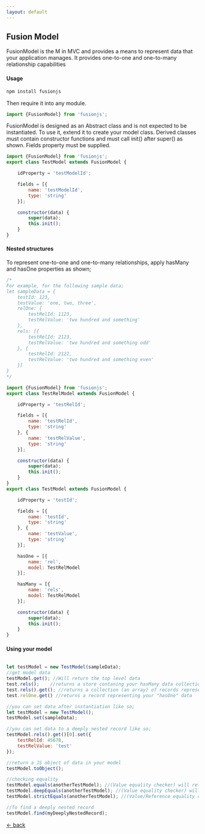 ```yaml
---
layout: default
---
```


## Fusion Model

FusionModel is the M in MVC and provides a means to represent data that your application manages. It provides
one-to-one and one-to-many relationship capabilities

#### Usage

```javascript
npm install fusionjs
```

Then require it into any module.
```javascript
import {FusionModel} from 'fusionjs';
```


FusionModel is designed as an Abstract class and is not expected to be instantiated. To use it, extend it to create 
your model class. 
Derived classes must contain constructor functions and must call init() after super() as shown.
Fields property must be supplied.

```javascript
import {FusionModel} from 'fusionjs';
export class TestModel extends FusionModel {

	idProperty = 'testModelId';

	fields = [{
		name: 'testModelId',
		type: 'string'
	}];

	constructor(data) {
		super(data);
		this.init();
	}
}
```


#### Nested structures
To represent one-to-one and one-to-many relationships, apply hasMany and hasOne properties as shown;

```javascript
/*
For example, for the following sample data;
let sampleData = { 
	testId: 123,
	testValue: 'one, two, three',
	relOne: {
		testRelId: 1123,
		testRelValue: 'two hundred and something'
	},
	rels: [{
		testRelId: 2123,
		testRelValue: 'two hundred and something odd'
	}, {
		testRelId: 2122,
		testRelValue: 'two hundred and something even'
	}]
}
*/

import {FusionModel} from 'fusionjs';
export class TestRelModel extends FusionModel {

	idProperty = 'testRelId';

	fields = [{
		name: 'testRelId',
		type: 'string'
	}, {
		name: 'testRelValue',
		type: 'string'
	}];

	constructor(data) {
		super(data);
		this.init();
	}
}
export class TestModel extends FusionModel {

	idProperty = 'testId';

	fields = [{
		name: 'testId',
		type: 'string'
	}, {
		name: 'testValue',
		type: 'string'
	}];

	hasOne = [{
        name: 'rel',
        model: TestRelModel
    }];

	hasMany = [{
        name: 'rels',
        model: TestRelModel
    }];

	constructor(data) {
		super(data);
		this.init();
	}
}
```

#### Using your model
```javascript

let testModel = new TestModel(sampleData);
//get model data
testModel.get(); //Will return the top level data 
test.rels();	//returns a store contaning your hasMany data collection
test.rels().get(); //returns a collection (an array) of records representing your "hasMany" data
test.relOne.get() //returns a record representing your "hasOne" data

//you can set data after instantiation like so;
let testModel = new TestModel();
testModel.set(sampleData);

//you can set data to a deeply nested record like so;
testModel.rels().get()[0].set({
	testRelId: 45678,
	testRelValue: 'test'
});

//return a JS object of data in your model
testModel.toObject();

//checking equality
testModel.equals(anotherTestModel); //(Value equality checker) will return true if both models contain the same values (check does NOT include nested data)
testModel.deepEquals(anotherTestModel); //(Value equality checker) will return true if both models contain the same values (check includes nested data)
testModel.strictEquals(anotherTestModel); //(Value/Reference equality checker)  will return true if both models contain the same data (check includes nested data) and are the same instance

//To find a deeply nested record
testModel.find(myDeeplyNestedRecord);
```

<p><a href="./" class="glyphicon-arrow-left">&#8592; back</a></p>